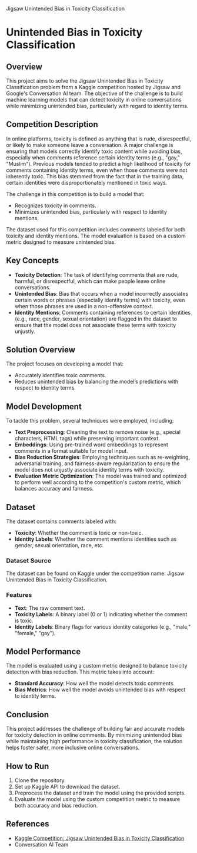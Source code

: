 Jigsaw Unintended Bias in Toxicity Classification
# Unintended Bias in Toxicity Classification

## Overview
This project aims to solve the Jigsaw Unintended Bias in Toxicity Classification problem from a Kaggle competition hosted by Jigsaw and Google's Conversation AI team. The objective of the challenge is to build machine learning models that can detect toxicity in online conversations while minimizing unintended bias, particularly with regard to identity terms.

## Competition Description
In online platforms, toxicity is defined as anything that is rude, disrespectful, or likely to make someone leave a conversation. A major challenge is ensuring that models correctly identify toxic content while avoiding bias, especially when comments reference certain identity terms (e.g., "gay," "Muslim"). Previous models tended to predict a high likelihood of toxicity for comments containing identity terms, even when those comments were not inherently toxic. This bias stemmed from the fact that in the training data, certain identities were disproportionately mentioned in toxic ways.

The challenge in this competition is to build a model that:
- Recognizes toxicity in comments.
- Minimizes unintended bias, particularly with respect to identity mentions.

The dataset used for this competition includes comments labeled for both toxicity and identity mentions. The model evaluation is based on a custom metric designed to measure unintended bias.

## Key Concepts
- **Toxicity Detection**: The task of identifying comments that are rude, harmful, or disrespectful, which can make people leave online conversations.
- **Unintended Bias**: Bias that occurs when a model incorrectly associates certain words or phrases (especially identity terms) with toxicity, even when those phrases are used in a non-offensive context.
- **Identity Mentions**: Comments containing references to certain identities (e.g., race, gender, sexual orientation) are flagged in the dataset to ensure that the model does not associate these terms with toxicity unjustly.

## Solution Overview
The project focuses on developing a model that:
- Accurately identifies toxic comments.
- Reduces unintended bias by balancing the model’s predictions with respect to identity terms.

## Model Development
To tackle this problem, several techniques were employed, including:
- **Text Preprocessing**: Cleaning the text to remove noise (e.g., special characters, HTML tags) while preserving important context.
- **Embeddings**: Using pre-trained word embeddings to represent comments in a format suitable for model input.
- **Bias Reduction Strategies**: Employing techniques such as re-weighting, adversarial training, and fairness-aware regularization to ensure the model does not unjustly associate identity terms with toxicity.
- **Evaluation Metric Optimization**: The model was trained and optimized to perform well according to the competition's custom metric, which balances accuracy and fairness.

## Dataset
The dataset contains comments labeled with:
- **Toxicity**: Whether the comment is toxic or non-toxic.
- **Identity Labels**: Whether the comment mentions identities such as gender, sexual orientation, race, etc.

### Dataset Source
The dataset can be found on Kaggle under the competition name: Jigsaw Unintended Bias in Toxicity Classification.

### Features
- **Text**: The raw comment text.
- **Toxicity Labels**: A binary label (0 or 1) indicating whether the comment is toxic.
- **Identity Labels**: Binary flags for various identity categories (e.g., "male," "female," "gay").

## Model Performance
The model is evaluated using a custom metric designed to balance toxicity detection with bias reduction. This metric takes into account:
- **Standard Accuracy**: How well the model detects toxic comments.
- **Bias Metrics**: How well the model avoids unintended bias with respect to identity terms.

## Conclusion
This project addresses the challenge of building fair and accurate models for toxicity detection in online comments. By minimizing unintended bias while maintaining high performance in toxicity classification, the solution helps foster safer, more inclusive online conversations.

## How to Run
1. Clone the repository.
2. Set up Kaggle API to download the dataset.
3. Preprocess the dataset and train the model using the provided scripts.
4. Evaluate the model using the custom competition metric to measure both accuracy and bias reduction.

## References
- [Kaggle Competition: Jigsaw Unintended Bias in Toxicity Classification](https://www.kaggle.com/c/jigsaw-unintended-bias-in-toxicity-classification)
- Conversation AI Team